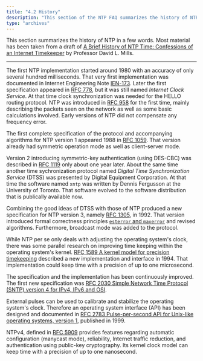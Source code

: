 ```yaml
---
title: "4.2 History"
description: "This section of the NTP FAQ summarizes the history of NTP in a few words. Most material has been taken from a draft of A Brief History of NTP Time: Confessions of an Internet Timekeeper by Professor David L. Mills."
type: "archives"
--- 
```


This section summarizes the history of NTP in a few words. Most material has been taken from a draft of [A Brief History of NTP Time: Confessions of an Internet Timekeeper](/reflib/memos/hist.txt) by Professor David L. Mills.

* * *

The first NTP implementation started around 1980 with an accuracy of only several hundred milliseconds. That very first implementation was documented in Internet Engineering Note [IEN-173](/reflib/rfc/ien-173.txt). Later the first specification appeared in [RFC 778](https://www.rfc-editor.org/rfc/rfc778), but it was still named _Internet Clock Service_. At that time clock synchronization was needed for the HELLO routing protocol. NTP was introduced in [RFC 958](https://www.rfc-editor.org/rfc/rfc958) for the first time, mainly describing the packets seen on the network as well as some basic calculations involved. Early versions of NTP did not compensate any frequency error.

The first complete specification of the protocol and accompanying algorithms for NTP version 1 appeared 1988 in [RFC 1059](/reflib/rfc/rfc1059.txt). That version already had symmetric operation mode as well as client-server mode.

Version 2 introducing symmetric-key authentication (using DES-CBC) was described in [RFC 1119](/reflib/rfc/rfc1119/rfc1119b.pdf) only about one year later. About the same time another time sychronization protocol named _Digital Time Synchronization Service_ (DTSS) was presented by Digital Equipment Corporation. At that time the software named `xntp` was written by Dennis Fergusson at the University of Toronto. That software evolved to the software distribution that is publically available now.

Combining the good ideas of DTSS with those of NTP produced a new specification for NTP version 3, namely [RFC 1305](/reflib/rfc/rfc1305/rfc1305b.pdf), in 1992. That version introduced formal correctness principles [`esterror` and `maxerror`](/ntpfaq/ntp-s-algo-kernel/#522-monitoring) and revised algorithms. Furthermore, broadcast mode was added to the protocol.

While NTP per se only deals with adjusting the operating system's clock, there was some parallel research on improving time keeping within the operating system's kernel. [RFC 1589 A kernel model for precision timekeeping](/reflib/rfc/rfc1589.txt) described a new implementation and interface in 1994. That implementation could keep time with a precision of up to one microsecond.

The specification and the implementation has been continuously improved. The first new specification was [RFC 2030 Simple Network Time Protocol (SNTP) version 4 for IPv4, IPv6 and OSI](/reflib/rfc/rfc2030.txt).

External pulses can be used to calibrate and stabilize the operating system's clock. Therefore an operating system interface (API) has been designed and documented in [RFC 2783 Pulse-per-second API for Unix-like operating systems, version 1](/reflib/rfc/rfc2783.txt), published in 1999.

NTPv4, defined in [RFC 5909](/reflib/rfc/rfc5905.txt) provides features regarding automatic configuration (manycast mode), reliability, Internet traffic reduction, and authentication using public-key cryptography. Its kernel clock model can keep time with a precision of up to one nanosecond.